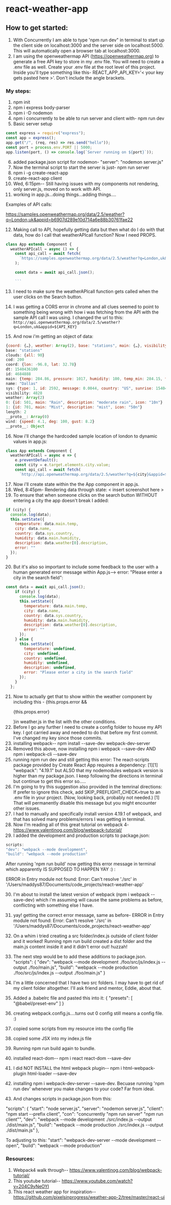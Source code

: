 # react-weather-app

## How to get started:

1. With Concurrently I am able to type 'npm run dev" in terminal to start up the client side on localhost:3000 and the server side on localhost:5000. This will automatically open a browser tab at localhost:3000.
2. I am using the openweathermap API (https://openweathermap.org) to generate a free API key to store in my .env file. You will need to create a .env file as well. Create your .env file at the root level of this project. Inside you'll type something like this- REACT_APP_API_KEY='< your key gets pasted here >'. Don't include the angle brackets.

### My steps:

1. npm init
2. npm i express body-parser
3. npm i -D nodemon
4. npm i concurrently to be able to run server and client with- npm run dev
5. Basic server setup

```js
const express = require("express");
const app = express();
app.get("/", (req, res) => res.send("hello"));
const port = process.env.PORT || 5000;
app.listen(port, () => console.log(`Server running on ${port}`));
```

6. added package.json script for nodemon- "server": "nodemon server.js"
7. Now the terminal script to start the server is just- npm run server
8. npm i -g create-react-app
9. create-react-app client
10. Wed, 6:15pm-- Still having issues with my components not rendering, only server.js, moved on to work with API.
11. working in app.js...doing things...adding things....

Examples of API calls:

https://samples.openweathermap.org/data/2.5/weather?q=London,uk&appid=b6907d289e10d714a6e88b30761fae22

12. Making call to API, hopefully getting data but then what do I do with that data, how do I call that weatherAPIcall function? Now I need PROPS.

````js
class App extends Component {
  weatherAPIcall = async () => {
    const api_call = await fetch(
      `https://samples.openweathermap.org/data/2.5/weather?q=London,uk&appid=${API_KEY}`
    );

    const data = await api_call.json();

    ```
````

13. I need to make sure the weatherAPIcall function gets called when the user clicks on the Search button.
14. I was getting a CORS error in chrome and all clues seemed to point to something being wrong with how i was fetching from the API with the sample API call I was using. I changed the url to this:
    `http://api.openweathermap.org/data/2.5/weather?q=London,uk&appid=${API_KEY}`

15. And now i'm getting an object of data:

```js
{coord: {…}, weather: Array(2), base: "stations", main: {…}, visibility: 4828, …}
base: "stations"
clouds: {all: 90}
cod: 200
coord: {lon: -96.8, lat: 32.78}
dt: 1540436100
id: 4684888
main: {temp: 284.86, pressure: 1017, humidity: 100, temp_min: 284.15, temp_max: 285.15}
name: "Dallas"
sys: {type: 1, id: 2592, message: 0.0044, country: "US", sunrise: 1540471154, …}
visibility: 4828
weather: Array(2)
0: {id: 501, main: "Rain", description: "moderate rain", icon: "10n"}
1: {id: 701, main: "Mist", description: "mist", icon: "50n"}
length: 2
__proto__: Array(0)
wind: {speed: 4.1, deg: 100, gust: 8.2}
__proto__: Object
```

16. Now i'll change the hardcoded sample location of london to dynamic values in app.js:

```js
class App extends Component {
  weatherAPIcall = async e => {
    e.preventDefault();
    const city = e.target.elements.city.value;
    const api_call = await fetch(
      `http://api.openweathermap.org/data/2.5/weather?q=${city}&appid=${API_KEY}`
```

17. Now i'll create state within the the App component in app.js.
18. Wed, 8:45pm- Rendering data through state: < insert screenshot here >
19. To ensure that when someone clicks on the search button WITHOUT entering a city the app doesn't break I added:

```js
if (city) {
  console.log(data);
  this.setState({
    temperature: data.main.temp,
    city: data.name,
    country: data.sys.country,
    humidity: data.main.humidity,
    description: data.weather[0].description,
    error: ""
  });
}
```

20. But it's also so important to include some feedback to the user with a human generated error message within App.js--> error: "Please enter a city in the search field":

```js
const data = await api_call.json();
    if (city) {
      console.log(data);
      this.setState({
        temperature: data.main.temp,
        city: data.name,
        country: data.sys.country,
        humidity: data.main.humidity,
        description: data.weather[0].description,
        error: ""
      });
    } else {
      this.setState({
        temperature: undefined,
        city: undefined,
        country: undefined,
        humidity: undefined,
        description: undefined,
        error: "Please enter a city in the search field"
      });
    }
  };
```

21. Now to actually get that to show within the weather component by including this - {this.props.error && <p> {this.props.error} </p>}in weather.js in the list with the other conditions.
22. Before I go any further I need to create a config folder to house my API key. I got carried away and needed to do that before my first commit. I've changed my key since those commits.
23. installing webpack-- npm install --save-dev webpack-dev-server
24. Removed this above, now installing npm i webpack --save-dev AND npm i webpack-cli --save-dev
25. running npm run dev and still getting this error:
    The react-scripts package provided by Create React App requires a dependency:
    [1][1] "webpack": "4.19.1" but ALSO that my nodemodules webpack version is higher than my package.json. I keep following the directions in terminal but continue to get this error so.....
26. I'm going to try this suggestion also provided in the temrinal directions:
    If prefer to ignore this check, add SKIP_PREFLIGHT_CHECK=true to an .env file in your project. (Now, looking back, probably not needed.)
    [1] That will permanently disable this message but you might encounter other issues.
27. I had to manually and specifically install version 4.19.1 of webpack, and that has solved many problems/errors I was getting in terminal.
28. Now I'm reading all of this great tutorial on webpack 4- https://www.valentinog.com/blog/webpack-tutorial/
29. I added the development and production scripts to package.json:

```js
scripts:
"dev": "webpack --mode development",
"build": "webpack --mode production"
```

After running 'npm run build' now getting this error message in terminal which apparently IS SUPPOSED TO HAPPEN YAY :) :

ERROR in Entry module not found: Error: Can't resolve './src' in '/Users/maddys87/Documents/code_projects/react-weather-app'

30. I'm about to install the latest version of webpack (npm i webpack --save-dev) which i'm assuming will cause the same problems as before, conflicting with something else I have.
31. yay! getting the correct error message, same as before-
    ERROR in Entry module not found: Error: Can't resolve './src' in '/Users/maddys87/Documents/code_projects/react-weather-app'

32. On a whim i tried creating a src folder/index.js outside of client folder and it worked! Running npm run build created a dist folder and the main.js content inside it and it didn't error out! huzzah!
33. The next step would be to add these additions to package.json.
    "scripts": {
    "dev": "webpack --mode development ./foo/src/js/index.js --output ./foo/main.js",
    "build": "webpack --mode production ./foo/src/js/index.js --output ./foo/main.js"
    }
34. I'm a little concerned that I have two src folders. I may have to get rid of my client folder altogether. I'll ask friend and mentor, Eddie, about that.
35. Added a .babelrc file and pasted this into it:
    {
    "presets": [
    "@babel/preset-env"
    ]
    }

36. creating webpack.config.js....turns out 0 config still means a config file. :)
37. copied some scripts from my resource into the config file
38. copied some JSX into my index.js file
39. Running npm run build again to bundle.
40. installed react-dom-- npm i react react-dom --save-dev
41. I did NOT INSTALL the html webpack plugin-- npm i html-webpack-plugin html-loader --save-dev
42. installing npm i webpack-dev-server --save-dev. Becuase running 'npm run dev' whenever you make changes to your code? Far from ideal.
43. And changes scripts in package.json from this:

"scripts": {
"start": "node server.js",
"server": "nodemon server.js",
"client": "npm start --prefix client",
"con": "concurrently \"npm run server\" \"npm run client\"",
"dev": "webpack --mode development ./src/index.js --output ./dist/main.js",
"build": "webpack --mode production ./src/index.js --output ./dist/main.js"
},

To adjusting to this:
"start": "webpack-dev-server --mode development --open",
"build": "webpack --mode production"

### Resources:

1. Webpack4 walk through-- https://www.valentinog.com/blog/webpack-tutorial/
2. This youtube tutorial-- https://www.youtube.com/watch?v=204C9yNeOYI
3. This react weather app for inspiration-- https://github.com/pixelsinprogress/weather-app-2/tree/master/react-ui
